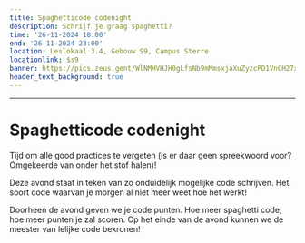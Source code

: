 ```yaml
---
title: Spaghetticode codenight
description: Schrijf je graag spaghetti?
time: '26-11-2024 18:00'
end: '26-11-2024 23:00'
location: Leslokaal 3.4, Gebouw S9, Campus Sterre
locationlink: $s9
banner: https://pics.zeus.gent/WlNMHVHJH0gLfsNb9mMmsxjaXuZyzcPD1VnCH27x.jpg
header_text_background: true
---
```

---

# Spaghetticode codenight
Tijd om alle good practices te vergeten (is er daar geen spreekwoord voor? Omgekeerde van onder het stof halen)!

Deze avond staat in teken van zo onduidelijk mogelijke code schrijven. Het soort code waarvan je morgen al niet meer weet hoe het werkt!

Doorheen de avond geven we je code punten. Hoe meer spaghetti code, hoe meer punten je zal scoren. Op het einde van de avond kunnen we de meester van lelijke code bekronen!

